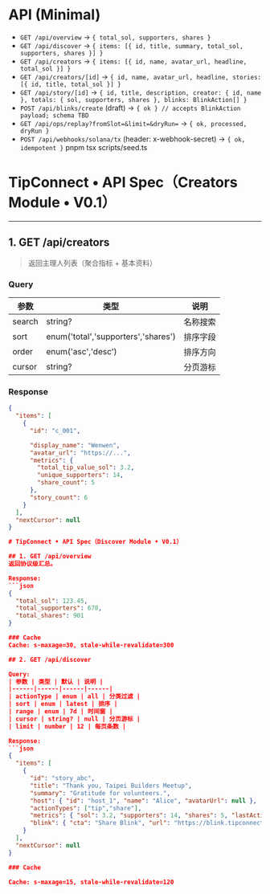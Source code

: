 # API (Minimal)

- `GET /api/overview` -> `{ total_sol, supporters, shares }`
- `GET /api/discover` -> `{ items: [{ id, title, summary, total_sol, supporters, shares }] }`
- `GET /api/creators` -> `{ items: [{ id, name, avatar_url, headline, total_sol }] }`
- `GET /api/creators/[id]` -> `{ id, name, avatar_url, headline, stories: [{ id, title, total_sol }] }`
- `GET /api/story/[id]` -> `{ id, title, description, creator: { id, name }, totals: { sol, supporters, shares }, blinks: BlinkAction[] }`
- `POST /api/blinks/create` (draft) -> `{ ok } // accepts BlinkAction payload; schema TBD`
- `GET /api/ops/replay?fromSlot=&limit=&dryRun=` -> `{ ok, processed, dryRun }`
- `POST /api/webhooks/solana/tx` (header: x-webhook-secret) -> `{ ok, idempotent }`
pnpm tsx scripts/seed.ts


# TipConnect • API Spec（Creators Module • V0.1）

---

## 1. GET /api/creators
> 返回主理人列表（聚合指标 + 基本资料）

### Query
| 参数 | 类型 | 说明 |
|------|------|------|
| search | string? | 名称搜索 |
| sort | enum('total','supporters','shares') | 排序字段 |
| order | enum('asc','desc') | 排序方向 |
| cursor | string? | 分页游标 |

### Response
```json
{
  "items": [
    {
      "id": "c_001",

      "display_name": "Wenwen",
      "avatar_url": "https://...",
      "metrics": {
        "total_tip_value_sol": 3.2,
        "unique_supporters": 14,
        "share_count": 5
      },
      "story_count": 6
    }
  ],
  "nextCursor": null
}

# TipConnect • API Spec（Discover Module • V0.1）

## 1. GET /api/overview
返回协议级汇总。

Response:
```json
{
  "total_sol": 123.45,
  "total_supporters": 678,
  "total_shares": 901
}

### Cache
Cache: s-maxage=30, stale-while-revalidate=300

## 2. GET /api/discover

Query:
| 参数 | 类型 | 默认 | 说明 |
|------|------|------|------|
| actionType | enum | all | 分类过滤 |
| sort | enum | latest | 排序 |
| range | enum | 7d | 时间窗 |
| cursor | string? | null | 分页游标 |
| limit | number | 12 | 每页条数 |

Response:
```json
{
  "items": [
    {
      "id": "story_abc",
      "title": "Thank you, Taipei Builders Meetup",
      "summary": "Gratitude for volunteers.",
      "host": { "id": "host_1", "name": "Alice", "avatarUrl": null },
      "actionTypes": ["tip","share"],
      "metrics": { "sol": 3.2, "supporters": 14, "shares": 5, "lastActivityAt": "2025-10-24T15:12Z" },
      "blink": { "cta": "Share Blink", "url": "https://blink.tipconnect.so/s/story_abc" }
    }
  ],
  "nextCursor": null
}

### Cache

Cache: s-maxage=15, stale-while-revalidate=120

